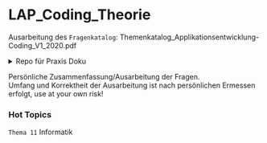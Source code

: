# LAP_Coding_Theorie
Ausarbeitung des ``Fragenkatalog``: Themenkatalog_Applikationsentwicklung-Coding_V1_2020.pdf

<details>
  <summary>Repo für Praxis Doku</summary>
  https://github.com/LeonDiendorfer/LAP_CODING_PRAXIS
</details>

Persönliche Zusammenfassung/Ausarbeitung der Fragen.  
Umfang und Korrektheit der Ausarbeitung ist nach persönlichen Ermessen erfolgt, use at your own risk!   

### Hot Topics
``Thema 11`` Informatik
